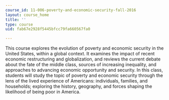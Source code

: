 ```yaml
---
course_id: 11-006-poverty-and-economic-security-fall-2016
layout: course_home
title: ''
type: course
uid: fab67e2928f5445bfcc79fa660567fa0

---
```

This course explores the evolution of poverty and economic security in the United States, within a global context. It examines the impact of recent economic restructuring and globalization, and reviews the current debate about the fate of the middle class, sources of increasing inequality, and approaches to advancing economic opportunity and security. In this class, students will study the topic of poverty and economic security through the lens of the lived experience of Americans: individuals, families, and households; exploring the history, geography, and forces shaping the likelihood of being poor in America.
